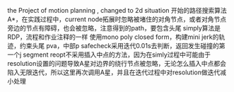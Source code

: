 the Project of motion planning , changed to 2d situation 
开始的路径搜索算法A*，在实践过程中，current node拓展时忽略被堵住的对角节点，或者对角节点旁边的节点有障碍，也会被忽略，注意得到的path，要包含头尾
simply算法是RDP，流程和作业注释的一样
使用mono poly closed form，构建mini jerk的轨迹，约束头尾 pva，中部p
safecheck采用迭代0.01s去判断，返回发生碰撞的第一个j segment
reopt不采用插入中点的方法，因为在simly过程中可能由于resolution设置的问题导致A星对边界的绕行节点被忽略，无论怎么插入中点都会陷入无限迭代，所以这里再次调用A星，并且在迭代过程中对resolution做迭代减小处理
